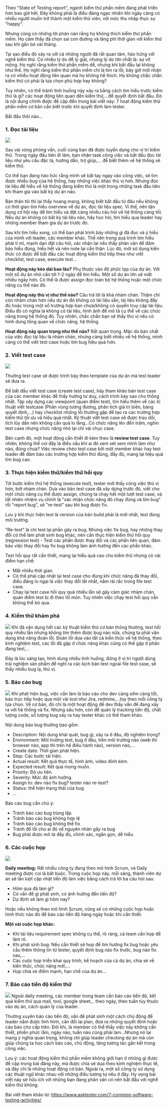 Theo "State of Testing report", ngành kiểm thử phần mềm đang phát triển hơn bao giờ hết. Đây không phải là điều đáng ngạc nhiên khi ngày càng có nhiều người muốn trở thành một kiểm thử viên, với mức thu nhập thực sự "happy".

Nhưng cũng có những lời phàn nàn rằng họ không thích kiểm thử phần mềm. Họ cảm thấy đã chọn sai con đường và lãng phí thời gian với kiểm thử sau khi gắn bó vài tháng.

Tại sao điều đó xảy ra với cả những người đã rất quan tâm, hào hứng với nghề kiểm thử. Có nhiều lý do để lý giải, nhưng lý do lớn nhất là: sự vỡ mộng. Họ nghĩ rằng kiểm thử phần mềm dễ, nhưng khi bắt đầu lại không như thế. Họ nghĩ rằng kiểm thử phần mềm chỉ là tìm ra lỗi, bây giờ mới nhận ra có nhiều hoạt động liên quan mà họ không hề thích. Họ không chắc chắn kiểm thử có phải là lựa chọn phù hợp hay không? 

Tuy nhiên, có thể tránh tình huống này xảy ra bằng cách tìm hiểu trước kiểm thử là gì? các hoạt động liên quan đến kiểm thử,...để quyết định bắt đầu. Đó là nội dung chính được đề cập đến trong bài viết này: 7 hoạt động kiểm thử phần mềm cơ bản cần biết trước khi quyết định làm tester.

Bắt đầu thôi nào...

### 1. Đọc tài liệu 
![](https://images.viblo.asia/ddcdbbeb-20b1-43dd-a18f-86a55df9d79c.jpg)

Sau vài vòng phỏng vấn, cuối cùng bạn đã được tuyển dụng cho vị trí kiểm thử. Trong ngày đầu tiên đi làm, bạn nhận task công việc và bắt đầu đọc tài liệu như yêu cầu đặc tả, hướng dẫn, trợ giúp,... để biết thêm về hệ thống sẽ kiểm thử.

Có thể bạn đang háo hức rằng mình sẽ bắt tay ngay vào công việc, sẽ tìm được nhiều bug của hệ thống, hay những việc khác thú vị hơn. Nhưng đọc tài liệu để hiểu về hệ thống đang kiểm thử là một trong những task đầu tiên khi tham gia vào bất kỳ dự án nào.

Bản thân tôi thì lại thấy hoang mang, không biết bắt đầu từ đâu nếu không có thời gian tìm hiểu overview về dự án, đọc tài liệu spec. Vì thế, nên tận dụng cơ hội này để tìm hiểu và đặt càng nhiều câu hỏi về hệ thống càng tốt. Nếu dự án không có bất kỳ tài liệu nào, hãy học hỏi, tìm hiểu qua leader hay những member tham gia dự án trước đó.

Sau khi tìm hiểu xong, có thể bạn phải trình bày những gì đã đọc và ý hiểu của mình với leader, các member khác. Thế nên trong quá trình tìm hiểu phải tỉ mỉ, mạnh dạn đặt câu hỏi, xác nhận lại nếu thấy phân vân để đảm bảo hiểu đúng, hiểu hết và nên note lại cẩn thận. Lúc đó, mới sử dụng kiến thức có được để bắt đầu các hoạt động kiểm thử tiếp theo như viết checklist, test case, execute test...

**Hoạt động này kéo dài bao lâu?** 
Phụ thuộc vào độ phức tạp của dự án. Với một số dự án nhỏ cần tới 1-2 ngày để tìm hiểu. Một số dự án lớn sẽ mất nhiều ngày hơn. Có thể là được assign đọc toàn bộ hệ thống hoặc một chức năng cụ thể nào đó.

**Hoạt động này thú vị như thế nào?** Câu trả lời là khá nhàm chán. Thậm chí còn nhàm chán hơn nếu dự án đó không có tài liệu sẵn, tài liệu không đầy đủ hoặc trong một số trường hợp bạn chưa/không có quyền truy cập tài liệu. Điều đó có nghĩa là không có tài liệu, hình ảnh để mô tả cụ thể về các chức năng trong hệ thống đó. Tuy nhiên, chắc chắn bạn sẽ thấy thú vị nếu có hình dung tổng quan về chức năng, hệ thống.

**Hoạt động này quan trọng như thế nào?** 
Rất quan trọng. Mặc dù bản chất của việc đọc tài liệu là nhàm chán, nhưng càng biết nhiều về hệ thống, mình càng có thể viết test case hoặc tìm bug hiệu quả hơn.

### 2. Viết test case 
![](https://images.viblo.asia/5c1b6bee-0612-4785-8a90-1b9d5772903c.jpg)

Thường test case sẽ được trình bày theo template của dự án mà test leader sẽ đưa ra.

Để bắt đầu viết test case (create test case), hãy tham khảo bản test case của các member khác để thấy hướng tư duy, cách trình bày sao cho thống nhất. Tập xây dựng các viewpoint (quan điểm test), tìm hiểu thêm về các kĩ thuật viết testcase (Phân vùng tương đương, phân tích giá trị biên, bảng quyết định,...) hay checklist những lỗi thường gặp để tạo ra các trường hợp kiểm thử tối ưu và hiệu quả nhất. Kỹ thuật viết test case sẽ được trau dồi, tích lũy dần nên không cần quá lo lắng...Có chức năng lên đến trăm, nghìn test case nhưng chức năng nhỏ lại chỉ vài chục case.

Bên cạnh đó, một hoạt động cần thiết đi kèm theo là **review test case**. Tuy nhiên, không thể coi đây là điều xấu khi ai đó xem xét xem mình làm như nào, đúng chưa? Việc review chéo test case bởi một member khác hay test leader để đảm bảo các trường hợp kiểm thử đúng, đầy đủ, mang lại hiệu quả tìm bug cao. 

### 3. Thực hiện kiểm thử/kiểm thử hồi quy
Tới bước kiểm thử hệ thống (execute test), tester mới thấy công việc thú vị hơn, bớt nhàm chán. Dựa vào bản test case đã xây dựng trước đó, viết cho một chức năng cụ thể được assign, chúng ta chạy hết một lượt test case, và tất nhiên nhiệm vụ chính là "xác nhận chức năng đó chạy đúng và tìm bug" rồi "report bug", sẽ "re-test" sau khi bug được fix. 

Lưu ý khi thực hiện test là version của bản build phải là mới nhất, test đúng môi trường.

"Re-test" là chỉ test lại phần gây ra bug. Nhưng việc fix bug, hay những thay đổi có thể làm phát sinh bug khác, nên cần thực hiện kiểm thử hồi quy (regression test) - Test các phần được thay đổi và các phần liên quan, đảm bảo việc thay đổi hay fix bug không làm ảnh hưởng đến các phần khác.

Test hồi quy rất cần thiết, mang lại hiểu quả cao cho kiểm thử nhưng có vài điểm hạn chế:
* Mất nhiều thời gian.
* Có thể phải cập nhật lại test case cho đúng khi chức năng đã thay đổi, điều đáng lo ngại là việc thay đổi lắt nhắt, nằm rải rắc trong file test case.
* Chạy lại test case hồi quy quá nhiều lần sẽ gây cảm giác nhàm chán, quan điểm test bị đi theo lối mòn. Tuy nhiên việc chạy test hồi quy vẫn không thể bỏ qua.

### 4. Kiểm thử khám phá
![](https://images.viblo.asia/cd60d1da-0f82-46f2-92dd-02b55f75d000.jpg)
Khi đã vận dụng hết các kỹ thuật kiểm thử cơ bản thông thường, test hồi quy nhiều lần nhưng không tìm thêm được bug nào nữa, chúng ta phải vận dụng khả năng đoán lỗi. Đoán lỗi dựa vào tất cả kiến thức về hệ thống, theo kinh nghiệm test, các lỗi đã gặp ở chức năng khác cũng có thể gặp ở phần đang test,...

Đây là lúc sáng tạo, hình dung nhiều tình huống, đứng ở vị trí người dùng trải nghiệm sản phẩm để nghĩ ra các kịch bản test ngoài file test case, sẽ thấy nhiều bug lạ, thú vị.

### 5. Báo cáo bug
![](https://images.viblo.asia/b1880e6b-c869-4352-946d-c685d14a89ec.jpg)
Khi phát hiện bug, việc cần làm là báo cáo cho dev càng sớm càng tốt, báo trực tiếp hoặc qua một vài tool như Jira, redmine,...tùy theo mỗi công ty lựa chọn.
Về cơ bản, đó chỉ là một hoạt động để dev thấy vấn đề đang xảy ra với hệ thống và fix. Nhưng sâu hơn, còn để quản lý tracking tiến độ, chất lượng code, số lượng bug xảy ra hay tester khác có thể tham khảo.

Nội dung báo bug thường bao gồm:
* Description: Nội dung khái quát, bug gì, xảy ra ở đâu, độ nghiêm trọng?
* Environment: Môi trường test, bug ở đâu, trên môi trường nào (web thì browser nào, app thì trên hệ điều hành nào), version nào,...
* Create date: Thời gian phát hiện.
* Step: Các bước tái hiện.
* Actual result: Kết quả thực tế, hình ảnh, video đính kèm.
* Expected result: Kết quả mong muốn.
* Priority: Độ ưu tiên.
* Severity: Mức độ ảnh hưởng.
* Assign to: dev nào fix bug? tester nào re-test?
* Status: thể hiện trạng thái của bug
* ...

Báo cáo bug cần chú ý:
* Tránh báo cáo bug trùng lặp
* Tránh báo cáo bug không hợp lệ
* Tránh báo cáo bug không thể fix
* Tránh đổ lỗi cho ai đó về nguyên nhân gây ra bug
* Bug phải được mô tả đầy đủ, chính xác, ngắn gọn, dễ hiểu.

### 6. Các cuộc họp
![](https://images.viblo.asia/635ce545-cbf0-4d1a-83e8-c74a282fc51b.gif)

**Daily meeting:**
Rất nhiều công ty đang theo mô hình Scrum, và Daily meeting được coi là bắt buộc. Trong cuộc họp này, mỗi sáng, thành viên dự án sẽ lần lượt cập nhật tiến độ làm việc bằng cách trả lời ba câu hỏi sau:
* Hôm qua đã làm gì?
* Có vấn đề gì phát sinh, có ảnh hưởng đến tiến độ?
* Dự định sẽ làm gì hôm nay?

Hoặc nếu không theo mô hình Scrum, cũng sẽ có những cuộc họp hoặc hình thức nào đó để báo cáo tiến độ hàng ngày hoặc khi cần thiết.

**Một vài cuộc họp khác:**
* Khi tài liệu requirement spec không cụ thể, rõ ràng, cả team cần họp để làm rõ.
* Khi phát sinh bug: Nếu cần thiết sẽ họp để tìm hướng fix bug hoặc yêu cầu thêm thông tin từ tester, quyết định bug nào fix trước, bug nào fix sau,...
* Các cuộc họp triển khai quy trình, kế hoạch của cả dự án, chia sẻ về kiến thức, chức năng mới,...
* Họp chia sẻ điểm mạnh, hạn chế của dự án...

### 7. Báo cáo tiến độ kiểm thử
![](https://images.viblo.asia/ab645974-9015-43a1-8620-cbac5f69127b.jpg)
Ngoài daily meeting, các member trong team cần báo cáo tiến độ, kết quả kiểm thử qua mail, tool, google sheet,.. theo ngày, theo tuần tùy thuộc vào dự án, cách quản lý của leader.

Thường xuyên báo cáo tiến độ, vấn đề phát sinh một cách chủ động để leader nắm được tình hình, cân đối lại plan, đưa ra những quyết định hoặc cáo báo cho cấp trên. Đôi khi, là member có thể thấy việc này không cần thiết, phiền phức lắm, ngày nào, tuần nào cũng phải làm...Nhưng nó lại mang ý nghĩa quan trọng, không chỉ giúp leader checking dự án mà còn giúp chúng ta học cách báo cáo, chủ động, tăng tương tác gắn kết trong công việc.

Lưu ý: các hoạt động kiểm thử phần mềm không giới hạn ở những gì được đề cập trong bài đăng này, mà được chia sẻ dựa theo kinh nghiệm thực tế, và đây chỉ là những hoạt động cơ bản. Ngoài ra, một số công ty sử dụng các thuật ngữ khác nhau với những điều tương tự nêu ở đây. Hy vọng bài viết này sẽ hữu ích với những bạn đang phân vân có nên bắt đầu với nghề kiểm thử không.

Bài viết tham khảo từ: https://www.asktester.com/7-common-software-testing-activities/